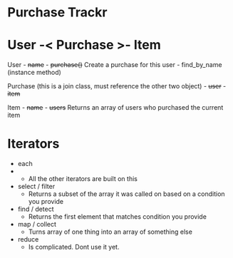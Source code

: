 # Purchase Trackr

# User -< Purchase >- Item

User
    - ~~name~~
    - ~~purchase()~~
        Create a purchase for this user
    - find_by_name (instance method)

Purchase (this is a join class, must reference the other two object)
    - ~~user~~
    - ~~item~~

Item
    - ~~name~~
    - ~~users~~
        Returns an array of users who purchased the current item


# Iterators
* each
*   - All the other iterators are built on this
* select / filter
    - Returns a subset of the array it was called on based on a condition you provide
* find / detect
    - Returns the first element that matches condition you provide
* map / collect
    - Turns array of one thing into an array of something else
* reduce
    - Is complicated. Dont use it yet.
